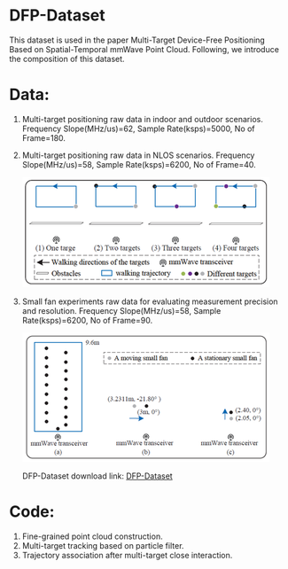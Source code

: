 # DFP-Dataset
This dataset is used in the paper Multi-Target Device-Free Positioning Based on Spatial-Temporal mmWave Point Cloud.
Following, we introduce the composition of this dataset.

# Data:
1. Multi-target positioning raw data in indoor and outdoor scenarios.
   Frequency Slope(MHz/us)=62, Sample Rate(ksps)=5000, No of Frame=180.

2. Multi-target positioning raw data in NLOS scenarios.
   Frequency Slope(MHz/us)=58, Sample Rate(ksps)=6200, No of Frame=40.
   
   ![1](Fig1.png)
4. Small fan experiments raw data for evaluating measurement precision and resolution.
   Frequency Slope(MHz/us)=58, Sample Rate(ksps)=6200, No of Frame=90.

   ![1](Fig2.png)

   DFP-Dataset download link: [DFP-Dataset](https://mega.nz/folder/UTMFFDgR#zqNTpQEPRUunK6Qq3zudSg)
# Code: 
1. Fine-grained point cloud construction.
2. Multi-target tracking based on particle filter.
3. Trajectory association after multi-target close interaction.

